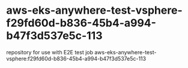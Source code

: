 # aws-eks-anywhere-test-vsphere-f29fd60d-b836-45b4-a994-b47f3d537e5c-113
repository for use with E2E test job aws-eks-anywhere-test-vsphere:f29fd60d-b836-45b4-a994-b47f3d537e5c-113
